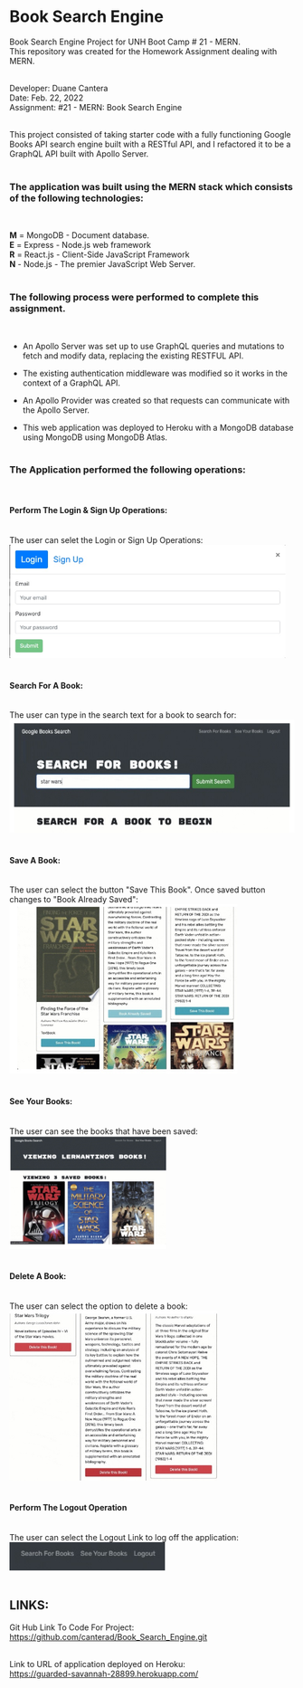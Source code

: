 # Book Search Engine
Book Search Engine Project for UNH Boot Camp # 21 - MERN.<br>
This repository was created for the Homework Assignment dealing with MERN.<br><br>

Developer: Duane Cantera<br>
Date: Feb. 22, 2022<br>
Assignment: #21 - MERN: Book Search Engine<br><br>

This project consisted of taking starter code with a fully functioning Google Books API
search engine built with a RESTful API, and I refactored it to be a GraphQL API built
with Apollo Server.
<br><br>

### The application was built using the MERN stack which consists of the following technologies:
<br>

**M** = MongoDB - Document database.<br>
**E** = Express - Node.js web framework<br>
**R** = React.js - Client-Side JavaScript Framework<br>
**N** - Node.js - The premier JavaScript Web Server.
<br><br>

### The following process were performed to complete this assignment.

<br>

* An Apollo Server was set up to use GraphQL queries and mutations to fetch and modify data,
  replacing the existing RESTFUL API.

* The existing authentication middleware was modified so it works in the context of a GraphQL API.

* An Apollo Provider was created so that requests can communicate with the Apollo Server.

* This web application was deployed to Heroku with a MongoDB database using MongoDB using MongoDB Atlas.
<br><br>

### The Application performed the following operations:

<br>

#### Perform The Login  & Sign Up Operations:
<br>The user can selet the Login or Sign Up Operations:
<br>
<img src="Images/LoginSignUp.jpg" height="200">
<br><br>

#### Search For A Book:
<br>The user can type in the search text for a book to search for:
<br>
<img src="Images/BookSearch.jpg" height="200">
<br><br>

#### Save A Book:
<br>The user can select the button "Save This Book".  Once saved button changes to "Book Already Saved":
<br>
<img src="Images/SaveBook.jpg" height="300">
<br><br>

#### See Your Books:
<br>The user can see the books that have been saved:
<br>
<img src="Images/YourBooks.jpg" height="200">
<br><br>

#### Delete A Book:
<br>The user can select the option to delete a book:
<br>
<img src="Images/DeleteBook.jpg" height="300">
<br><br>

#### Perform The Logout Operation
<br>The user can select the Logout Link to log off the application:
<br>
<img src="Images/Logout.jpg" height="50">
<br><br>

## LINKS:

Git Hub Link To Code For Project:<br> 
https://github.com/canterad/Book_Search_Engine.git

<br>Link to URL of application deployed on Heroku:<br>
https://guarded-savannah-28899.herokuapp.com/
